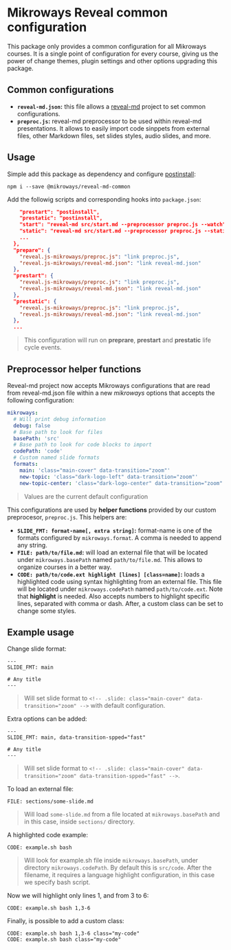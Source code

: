 # Mikroways Reveal common configuration

This package only provides a common configuration for all Mikroways courses.
It is a single point of configuration for every course, giving us the power of
change themes, plugin settings and other options upgrading this package.

## Common configurations

* **`reveal-md.json`:** this file allows a [reveal-md](https://github.com/webpro/reveal-md)
  project to set common configurations.
* **`preproc.js`:** reveal-md preprocessor to be used within reveal-md
  presentations. It allows to easily import code sinppets from external files,
  other Markdown files, set slides styles, audio slides, and more.

## Usage

Simple add this package as dependency and configure
[postinstall](https://www.npmjs.com/package/postinstall):

```
npm i --save @mikroways/reveal-md-common
```

Add the followig scripts and corresponding hooks into `package.json`:

```json
    "prestart": "postinstall",
    "prestatic": "postinstall",
    "start": "reveal-md src/start.md --preprocessor preproc.js --watch",
    "static": "reveal-md src/start.md --preprocessor preproc.js --static",
    ...
  },
  "prepare": {
    "reveal.js-mikroways/preproc.js": "link preproc.js",
    "reveal.js-mikroways/reveal-md.json": "link reveal-md.json"
  },
  "prestart": {
    "reveal.js-mikroways/preproc.js": "link preproc.js",
    "reveal.js-mikroways/reveal-md.json": "link reveal-md.json"
  },
  "prestatic": {
    "reveal.js-mikroways/preproc.js": "link preproc.js",
    "reveal.js-mikroways/reveal-md.json": "link reveal-md.json"
  },
  ...
```

> This configuration will run on **preprare**, **prestart** and **prestatic**
> life cycle events.

## Preprocessor helper functions


Reveal-md project now accepts Mikroways configurations that are read from
reveal-md.json file within a new *mikroways* options that accepts the following
configuration:

```yaml
mikroways:
  # Will print debug information
  debug: false
  # Base path to look for files
  basePath: 'src'
  # Base path to look for code blocks to import
  codePath: 'code'
  # Custom named slide formats
  formats:
    main: 'class="main-cover" data-transition="zoom"'
    new-topic: 'class="dark-logo-left" data-transition="zoom"'
    new-topic-center: 'class="dark-logo-center" data-transition="zoom"'
```

> Values are the current default configuration

This configurations are used by **helper functions** provided by our custom
preprocesor, `preproc.js`. This helpers are:

* **`SLIDE_FMT: format-name[, extra string]`:** format-name is one of the
  formats configured by `mikroways.format`. A comma is needed to append any
  string.
* **`FILE: path/to/file.md`:** will load an external file that will be located
  under `mikroways.basePath` named `path/to/file.md`. This allows to organize
  courses in a better way.
* **`CODE: path/to/code.ext highlight [lines] [class=name]`:** loads a
  highlighted code using syntax highlighting from an external file. This file
  will be located under `mikroways.codePath` named `path/to/code.ext`. Note that
  **highlight** is needed. Also accepts numbers to highlight specific lines,
  separated with comma or dash. After, a custom class can be set to change some
  styles.

## Example usage

Change slide format:

```
---
SLIDE_FMT: main

# Any title
---
```
> Will set slide format to `<!-- .slide: class="main-cover"
> data-transition="zoom" -->` with default configuration.

Extra options can be added:

```
---
SLIDE_FMT: main, data-transition-spped="fast"

# Any title
---
```

> Will set slide format to `<!-- .slide: class="main-cover"
> data-transition="zoom" data-transition-spped="fast" -->`.

To load an external file:

```
FILE: sections/some-slide.md
```
> Will load `some-slide.md` from a file located at `mikroways.basePath` and in
> this case, inside `sections/` directory.

A highlighted code example:

```
CODE: example.sh bash
```
> Will look for example.sh file inside `mikroways.basePath`, under directory
> `mikroways.codePath`. By default this is `src/code`. After the filename, it
> requires a language highlight configuration, in this case we specify bash
> script.

Now we will highlight only lines 1, and from 3 to 6: 

```
CODE: example.sh bash 1,3-6
```

Finally, is possible to add a custom class:

```
CODE: example.sh bash 1,3-6 class="my-code"
CODE: example.sh bash class="my-code"
```
